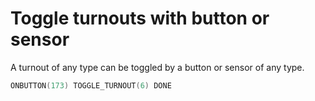 # Toggle turnouts with button or sensor

A turnout of any type can be toggled by a button or sensor of any type.

```cpp
ONBUTTON(173) TOGGLE_TURNOUT(6) DONE
```
